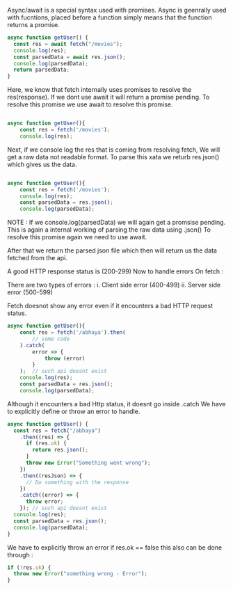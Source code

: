 Async/await is a special syntax used with promises.
Async is geenrally used with fucntions, placed before a function simply means that the function returns a promise.

```javascript
async function getUser() {
  const res = await fetch("/movies");
  console.log(res);
  const parsedData = await res.json();
  console.log(parsedData);
  return parsedData;
}
```

Here, we know that fetch internally uses promises to resolve the res(response).
If we dont use await it will return a promise pending. To resolve this promise we use await to resolve this promise.

```javascript

async function getUser(){
    const res = fetch('/movies');
    console.log(res);

```

Next, if we console log the res that is coming from resolving fetch, We will get a raw data not readable format. To parse this xata we returb res.json() which gives us the data.

```javascript

async function getUser(){
    const res = fetch('/movies');
    console.log(res);
    const parsedData = res.json();
    console.log(parsedData);

```

NOTE : If we console.log(parsedData) we will again get a promsise pending.
This is again a internal working of parsing the raw data using .json()
To resolve this promise again we need to use await.

After that we return the parsed json file which then will return us the data fetched from the api.

A good HTTP response status is (200-299)
Now to handle errors On fetch :

There are two types of errors :
i. Client side error (400-499)
ii. Server side error (500-599)

Fetch doesnot show any error even if it encounters a bad HTTP request status.

```javascript
async function getUser(){
    const res = fetch('/abhaya').then(
        // some code
    ).catch(
        error => {
            throw (error)
        }
    );  // such api doesnt exist
    console.log(res);
    const parsedData = res.json();
    console.log(parsedData);
```

Although it encounters a bad Http status, it doesnt go inside .catch
We have to explicitly define or throw an error to handle.

```javascript
async function getUser() {
  const res = fetch("/abhaya")
    .then((res) => {
      if (res.ok) {
        return res.json();
      }
      throw new Error("Something went wrong");
    })
    .then((resJson) => {
      // Do something with the response
    })
    .catch((error) => {
      throw error;
    }); // such api doesnt exist
  console.log(res);
  const parsedData = res.json();
  console.log(parsedData);
}
```

We have to explicitly throw an error if res.ok == false
this also can be done through :

```javascript
if (!res.ok) {
  throw new Error("something wrong - Error");
}
```
